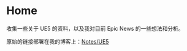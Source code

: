 # Home

收集一些关于 UE5 的资料，以及我对目前 Epic News 的一些想法和分析。

原始的链接部署在我的博客上：[Notes/UE5](https://imzlp.me/notes/ue5/)

